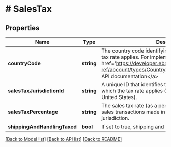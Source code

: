 # # SalesTax

## Properties

Name | Type | Description | Notes
------------ | ------------- | ------------- | -------------
**countryCode** | **string** | The country code identifying the country to which this tax rate applies. For implementation help, refer to &lt;a href&#x3D;&#39;https://developer.ebay.com/devzone/rest/api-ref/account/types/CountryCodeEnum.html&#39;&gt;eBay API documentation&lt;/a&gt; | [optional] 
**salesTaxJurisdictionId** | **string** | A unique ID that identifies the sales tax jurisdiction to which the tax rate applies (for example a state within the United States). | [optional] 
**salesTaxPercentage** | **string** | The sales tax rate (as a percentage of the sale) applied to sales transactions made in this country and sales tax jurisdiction. | [optional] 
**shippingAndHandlingTaxed** | **bool** | If set to true, shipping and handling charges are taxed. | [optional] 

[[Back to Model list]](../../README.md#documentation-for-models) [[Back to API list]](../../README.md#documentation-for-api-endpoints) [[Back to README]](../../README.md)


